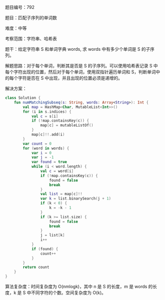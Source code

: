 题目编号：792

题目：匹配子序列的单词数

难度：中等

考察范围：字符串、哈希表

题干：给定字符串 S 和单词字典 words, 求 words 中有多少个单词是 S 的子序列。

解题思路：对于每个单词，判断其是否是 S 的子序列。可以使用哈希表记录 S 中每个字符出现的位置，然后对于每个单词，使用双指针遍历单词和 S，判断单词中的每个字符是否在 S 中出现，并且出现的位置必须是递增的。

解决方案：

```kotlin
class Solution {
    fun numMatchingSubseq(s: String, words: Array<String>): Int {
        val map = HashMap<Char, MutableList<Int>>()
        for (i in s.indices) {
            val c = s[i]
            if (!map.containsKey(c)) {
                map[c] = mutableListOf()
            }
            map[c]!!.add(i)
        }
        var count = 0
        for (word in words) {
            var i = 0
            var j = -1
            var found = true
            while (i < word.length) {
                val c = word[i]
                if (!map.containsKey(c)) {
                    found = false
                    break
                }
                val list = map[c]!!
                var k = list.binarySearch(j + 1)
                if (k < 0) {
                    k = -k - 1
                }
                if (k >= list.size) {
                    found = false
                    break
                }
                j = list[k]
                i++
            }
            if (found) {
                count++
            }
        }
        return count
    }
}
```

算法复杂度：时间复杂度为 O(nmlogk)，其中 n 是 S 的长度，m 是 words 的长度，k 是 S 中不同字符的个数。空间复杂度为 O(k)。